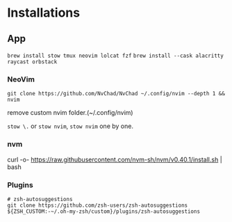 # Installations

## App

`brew install stow tmux neovim lolcat fzf`
`brew install --cask alacritty raycast orbstack`

### NeoVim

`git clone https://github.com/NvChad/NvChad ~/.config/nvim --depth 1 && nvim`

remove custom nvim folder.(~/.config/nvim)

`stow \.` or `stow nvim`, `stow nvim` one by one. 

### nvm
curl -o- https://raw.githubusercontent.com/nvm-sh/nvm/v0.40.1/install.sh | bash

### Plugins

```
# zsh-autosuggestions
git clone https://github.com/zsh-users/zsh-autosuggestions ${ZSH_CUSTOM:-~/.oh-my-zsh/custom}/plugins/zsh-autosuggestions
```
